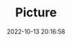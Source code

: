 ---
weight: 1
images:
- /images/edited/265.jpeg
title: Picture
date: 2022-10-13 20:16:58
tags: [luminarneo,work,ilce7m3,dog,animals]
---
